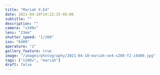 ```yaml
---
title: "Mariah X-E4"
date: 2021-04-10T14:22:15-05:00
subtitle: ""
description: ""
camera: "x100v"
lens: "23mm"
shutter_speed: "1/200"
iso: "6400"
aperature: "2"
gallery_feature: true
image: "/images/photography/2021-04-10-mariah-xe4-s200-f2-i6400.jpg"
tags: ["x100v", "mariah"]
draft: false
---
```

